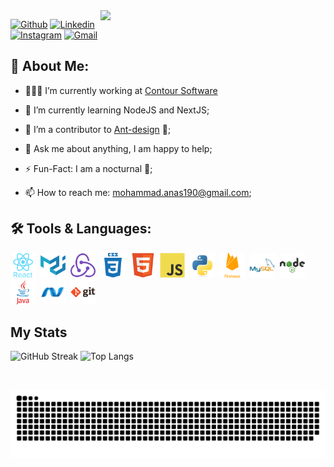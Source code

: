 <img src="https://media.giphy.com/media/gjrYDwbjnK8x36xZIO/giphy.gif" width="360" align="right"/>

[![Github](https://img.shields.io/badge/-Github-000?style=flat&logo=Github&logoColor=white)](https://github.com/MuhammadAnas190/)
[![Linkedin](https://img.shields.io/badge/-LinkedIn-blue?style=flat&logo=Linkedin&logoColor=white)](https://www.linkedin.com/in/mohammad-anas-saud/)
[![Instagram](https://img.shields.io/badge/-Instagram-c13584?style=flat&labelColor=c13584&logo=instagram&logoColor=white)](https://www.instagram.com/mohammad.anas190/)
[![Gmail](https://img.shields.io/badge/-Gmail-c14438?style=flat&logo=Gmail&logoColor=white)](mailto:mohammad.anas190@gmail.com)

##  🔭 About Me:
- 👨🏽‍💻 I’m currently working at [Contour Software](https://contour-software.com/)

- 🌱 I’m currently learning NodeJS and NextJS;

- 👯 I’m a contributor to [Ant-design](https://github.com/ant-design/ant-design) 🤝;

- 💬 Ask me about anything, I am happy to help;

- ⚡️ Fun-Fact: I am a nocturnal 🦉;

- 📫 How to reach me: mohammad.anas190@gmail.com;


## 🛠️ Tools & Languages:
<div>
  <img src="https://github.com/devicons/devicon/blob/master/icons/react/react-original-wordmark.svg" title="React" alt="React" width="40" height="40"/>&nbsp;
  <img src="https://github.com/devicons/devicon/blob/master/icons/materialui/materialui-original.svg" title="Material UI" alt="Material UI" width="40" height="40"/>&nbsp;
  <img src="https://github.com/devicons/devicon/blob/master/icons/redux/redux-original.svg" title="Redux" alt="Redux " width="40" height="40"/>&nbsp;
  <img src="https://github.com/devicons/devicon/blob/master/icons/css3/css3-plain-wordmark.svg"  title="CSS3" alt="CSS" width="40" height="40"/>&nbsp;
  <img src="https://github.com/devicons/devicon/blob/master/icons/html5/html5-original.svg" title="HTML5" alt="HTML" width="40" height="40"/>&nbsp;
  <img src="https://github.com/devicons/devicon/blob/master/icons/javascript/javascript-original.svg" title="JavaScript" alt="JavaScript" width="40" height="40"/>&nbsp;
  <img src="https://github.com/devicons/devicon/blob/master/icons/python/python-original.svg" title="JavaScript" alt="JavaScript" width="40" height="40"/>&nbsp;
  <img src="https://github.com/devicons/devicon/blob/master/icons/firebase/firebase-plain-wordmark.svg" title="Firebase" alt="Firebase" width="40" height="40"/>&nbsp;
  <img src="https://github.com/devicons/devicon/blob/master/icons/mysql/mysql-original-wordmark.svg" title="MySQL"  alt="MySQL" width="40" height="40"/>&nbsp;
  <img src="https://github.com/devicons/devicon/blob/master/icons/nodejs/nodejs-original-wordmark.svg" title="NodeJS" alt="NodeJS" width="40" height="40"/>&nbsp;
  <img src="https://github.com/devicons/devicon/blob/master/icons/java/java-original-wordmark.svg" title="Java" alt="Java" width="40" height="40"/>&nbsp;
  <img src="https://github.com/devicons/devicon/blob/master/icons/dot-net/dot-net-original.svg" title=".NET" alt=".NET" width="40" height="40"/>&nbsp;
  <img src="https://github.com/devicons/devicon/blob/master/icons/git/git-original-wordmark.svg" title="Git" **alt="Git" width="40" height="40"/>
</div>

## My Stats
![GitHub Streak](http://github-readme-streak-stats.herokuapp.com?user=MuhammadAnas190&theme=dark&background=000000)
![Top Langs](https://github-readme-stats.vercel.app/api/top-langs/?username=MuhammadAnas190&layout=compact&theme=vision-friendly-dark)

<img src="https://komarev.com/ghpvc/?username=MohammadAnas190&style=flat-square&color=blue" alt=""/>

![](https://github.com/Platane/snk/raw/output/github-contribution-grid-snake.svg)
